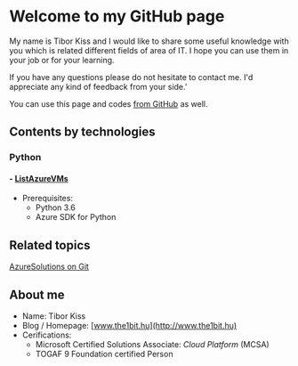Welcome to my GitHub page
=====

My name is Tibor Kiss and I would like to share some useful knowledge with you which is related different fields of area of IT. I hope you can use them in your job or for your learning.

If you have any questions please do not hesitate to contact me. I'd appreciate any kind of feedback from your side.'

You can use this page and codes [from GitHub](https://github.com/the1bit/Playground) as well.

## Contents by technologies

### Python
#### - [ListAzureVMs](https://github.com/the1bit/Playground/tree/master/Python)
* Prerequisites:
	* Python 3.6
	* Azure SDK for Python



## Related topics
[AzureSolutions on Git](https://the1bit.github.io/AzureSolutions/)

## About me
* Name: Tibor Kiss
* Blog / Homepage: [www.the1bit.hu](http://www.the1bit.hu)
* Cerifications:
	* Microsoft Certified Solutions Associate: *Cloud Platform* (MCSA)
	* TOGAF 9 Foundation certified Person

